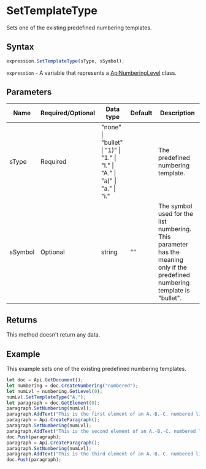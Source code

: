 # SetTemplateType

Sets one of the existing predefined numbering templates.

## Syntax

```javascript
expression.SetTemplateType(sType, sSymbol);
```

`expression` - A variable that represents a [ApiNumberingLevel](../ApiNumberingLevel.md) class.

## Parameters

| **Name** | **Required/Optional** | **Data type** | **Default** | **Description** |
| ------------- | ------------- | ------------- | ------------- | ------------- |
| sType | Required | "none" \| "bullet" \| "1)" \| "1." \| "I." \| "A." \| "a)" \| "a." \| "i." |  | The predefined numbering template. |
| sSymbol | Optional | string | "" | The symbol used for the list numbering. This parameter has the meaning only if the predefined numbering template is "bullet". |

## Returns

This method doesn't return any data.

## Example

This example sets one of the existing predefined numbering templates.

```javascript editor-docx
let doc = Api.GetDocument();
let numbering = doc.CreateNumbering("numbered");
let numLvl = numbering.GetLevel(0);
numLvl.SetTemplateType("A.");
let paragraph = doc.GetElement(0);
paragraph.SetNumbering(numLvl);
paragraph.AddText("This is the first element of an A.-B.-C. numbered list");
paragraph = Api.CreateParagraph();
paragraph.SetNumbering(numLvl);
paragraph.AddText("This is the second element of an A.-B.-C. numbered list");
doc.Push(paragraph);
paragraph = Api.CreateParagraph();
paragraph.SetNumbering(numLvl);
paragraph.AddText("This is the third element of an A.-B.-C. numbered list");
doc.Push(paragraph);
```
